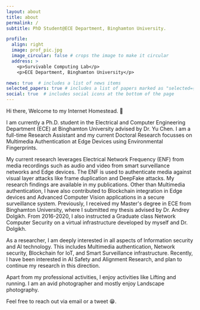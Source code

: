 ```yaml
---
layout: about
title: about
permalink: /
subtitle: PhD Student@ECE Department, Binghamton University.

profile:
  align: right
  image: prof_pic.jpg
  image_circular: false # crops the image to make it circular
  address: >
    <p>Survivable Computing Lab</p>
    <p>ECE Department, Binghamton University</p>

news: true  # includes a list of news items
selected_papers: true # includes a list of papers marked as "selected={true}"
social: true  # includes social icons at the bottom of the page
---
```


Hi there, Welcome to my Internet Homestead. :wave:

I am currently a Ph.D. student in the Electrical and Computer Engineering Department (ECE) at Binghamton University advised by Dr. Yu Chen. I am a full-time Research Assistant and my current Doctoral Research focusses on Multimedia Authentication at Edge Devices using Environmental Fingerprints. 

My current research leverages Electrical Network Frequency (ENF) from media recordings such as audio and video from smart surveillance networks and Edge devices. The ENF is used to authenticate media against visual layer attacks like frame duplication and DeepFake attacks. My research findings are available in my publications. Other than Multimedia authentication, I have also contributed to Blockchain integration in Edge devices and Advanced Computer Vision applications in a secure surveillance system. Previously, I received my Master's degree in ECE from Binghamton University, where I submitted my thesis advised by Dr. Andrey Dolgikh. From 2016-2020, I also instructed a Graduate class Network Computer Security on a virtual infrastructure developed by myself and Dr. Dolgikh. 

As a researcher, I am deeply interested in all aspects of Information security and AI technology. This includes Multimedia authentication, Network security, Blockchain for IoT, and Smart Surveillance infrastructure. Recently, I have been interested in AI Safety and Alignment Research, and plan to continue my research in this direction.

Apart from my professional activities, I enjoy activities like Lifting and running. I am an avid photographer and mostly enjoy Landscape photography. 

Feel free to reach out via email or a tweet :grin:.


